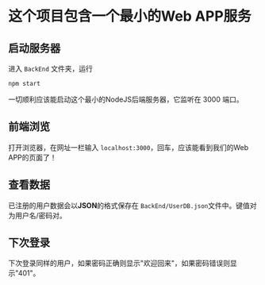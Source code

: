# 这个项目包含一个最小的Web APP服务

## 启动服务器
进入 `BackEnd` 文件夹，运行 
```shell
npm start
```
一切顺利应该能启动这个最小的NodeJS后端服务器，它监听在 3000 端口。

## 前端浏览
打开浏览器，在网址一栏输入 `localhost:3000`，回车，应该能看到我们的Web APP的页面了！

## 查看数据
已注册的用户数据会以**JSON**的格式保存在 `BackEnd/UserDB.json`文件中。键值对为用户名/密码对。

## 下次登录
下次登录同样的用户，如果密码正确则显示"欢迎回来"，如果密码错误则显示"401"。